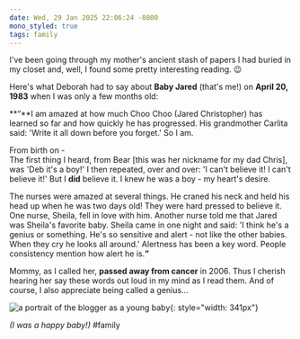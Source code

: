 ```yaml
---
date: Wed, 29 Jan 2025 22:06:24 -0800
mono_styled: true
tags: family
---
```


I've been going through my mother's ancient stash of papers I had buried in my closet and, well, I found some pretty interesting reading. 😉

Here's what Deborah had to say about **Baby Jared** (that's me!) on **April 20, 1983** when I was only a few months old:

**“**I am amazed at how much Choo Choo (Jared Christopher) has learned so far and how quickly he has progressed. His grandmother Carlita said: 'Write it all down before you forget.' So I am.

From birth on -  
The first thing I heard, from Bear [this was her nickname for my dad Chris], was 'Deb it's a boy!' I then repeated, over and over: 'I can't believe it! I can't believe it!' But I **did** believe it. I knew he was a boy - my heart's desire.

The nurses were amazed at several things. He craned his neck and held his head up when he was two days old! They were hard pressed to believe it. One nurse, Sheila, fell in love with him. Another nurse told me that Jared was Sheila's favorite baby. Sheila came in one night and said: 'I think he's a genius or something. He's so sensitive and alert - not like the other babies. When they cry he looks all around.' Alertness has been a key word. People consistency mention how alert he is.**”**

Mommy, as I called her, **passed away from cancer** in 2006. Thus I cherish hearing her say these words out loud in my mind as I read them. And of course, I also appreciate being called a genius…

![a portrait of the blogger as a young baby](/20250129/baby-jared.jpg){: style="width: 341px"}

_(I was a happy baby!)_ #family